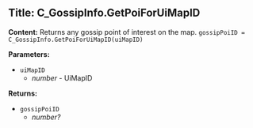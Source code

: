 ## Title: C_GossipInfo.GetPoiForUiMapID

**Content:**
Returns any gossip point of interest on the map.
`gossipPoiID = C_GossipInfo.GetPoiForUiMapID(uiMapID)`

**Parameters:**
- `uiMapID`
  - *number* - UiMapID

**Returns:**
- `gossipPoiID`
  - *number?*